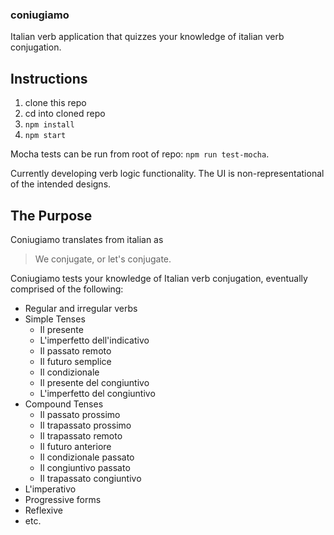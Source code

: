 
### coniugiamo
Italian verb application that quizzes your knowledge of italian verb conjugation.

## Instructions
1. clone this repo
2. cd into cloned repo
3. `npm install`
4. `npm start`

Mocha tests can be run from root of repo: `npm run test-mocha`.

Currently developing verb logic functionality. The UI is non-representational of the intended designs. 

## The Purpose
Coniugiamo translates from italian as 
> We conjugate, or let's conjugate.

Coniugiamo tests your knowledge of Italian verb conjugation, eventually comprised of the following:
* Regular and irregular verbs
* Simple Tenses
  * Il presente
  * L'imperfetto dell'indicativo
  * Il passato remoto
  * Il futuro semplice
  * Il condizionale
  * Il presente del congiuntivo
  * L'imperfetto del congiuntivo
* Compound Tenses
  * Il passato prossimo
  * Il trapassato prossimo
  * Il trapassato remoto
  * Il futuro anteriore
  * Il condizionale passato
  * Il congiuntivo passato
  * Il trapassato congiuntivo
* L'imperativo
* Progressive forms
* Reflexive
* etc.
